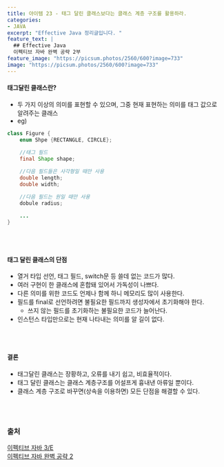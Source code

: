 ```yaml
---
title: 아이템 23 - 태그 달린 클래스보다는 클래스 계층 구조를 활용하라.
categories:
- JAVA
excerpt: "Effective Java 정리글입니다. "
feature_text: |
  ## Effective Java
  이펙티브 자바 완벽 공략 2부 
feature_image: "https://picsum.photos/2560/600?image=733"
image: "https://picsum.photos/2560/600?image=733"
---
```

#### 태그달린 클래스란?
- 두 가지 이상의 의미를 표현할 수 있으며, 그중 현재 표현하는 의미를 태그 값으로 알려주는 클래스
- eg)
```java
class Figure {
	enum Shpe {RECTANGLE, CIRCLE};
	
	//태그 필드
	final Shape shape;

	//다음 필드들은 사각형일 때만 사용
	double length;
	double width;

	//다음 필드는 원일 때만 사용
	dobule radius;
	
	...
}
```

<br>
<br>

#### 태그 달린 클래스의 단점
- 열거 타입 선언, 태그 필드, switch문 등 쓸데 없는 코드가 많다.
- 여러 구현이 한 클래스에 혼합돼 있어서 가독성이 나쁘다.
- 다른 의미를 위한 코드도 언제나 함께 하니 메모리도 많이 사용한다.
- 필드를 final로 선언하려면 불필요한 필드까지 생성자에서 초기화해야 한다.
	- 쓰지 않는 필드를 초기화하는 불필요한 코드가 늘어난다.
- 인스턴스 타입만으로는 현재 나타내는 의미를 알 길이 없다.

<br>
<br>

#### 결론
- 태그달린 클래스는 장황하고, 오류를 내기 쉽고, 비효율적이다.
- 태그 달린 클래스는 클래스 계층구조를 어설프게 흉내낸 아류일 뿐이다.
- 클래스 계층 구조로 바꾸면(상속을 이용하면) 모든 단점을 해결할 수 있다.

<br>
<br>

### 출처
[이펙티브 자바 3/E](https://search.shopping.naver.com/book/catalog/32436239326?cat_id=50010920&frm=PBOKMOD&query=%EC%9D%B4%ED%8E%99%ED%8B%B0%EB%B8%8C+%EC%9E%90%EB%B0%94&NaPm=ct%3Dldd7alyg%7Cci%3Da1cb3421196066f92fcb5265efd66df3e1c2923a%7Ctr%3Dboknx%7Csn%3D95694%7Chk%3D5cc68c09cd18680188aa8c89c3dcd09af25d60fd) <br/>
[이펙티브 자바 완벽 공략 2](https://www.inflearn.com/course/%EC%9D%B4%ED%8E%99%ED%8B%B0%EB%B8%8C-%EC%9E%90%EB%B0%94-2/dashboard)
